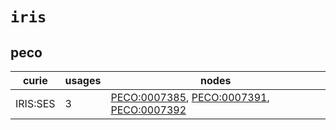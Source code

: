 # `iris`

## peco

| curie    |   usages | nodes                                                                                                                                                                                 |
|----------|----------|---------------------------------------------------------------------------------------------------------------------------------------------------------------------------------------|
| IRIS:SES |        3 | [PECO:0007385](http://purl.obolibrary.org/obo/PECO_0007385), [PECO:0007391](http://purl.obolibrary.org/obo/PECO_0007391), [PECO:0007392](http://purl.obolibrary.org/obo/PECO_0007392) |

